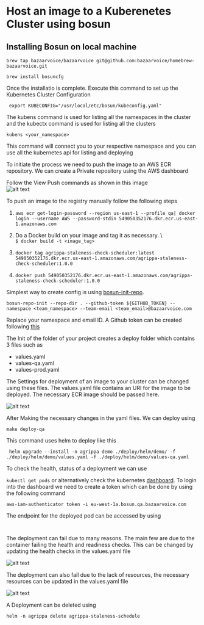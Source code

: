 # Host an image to a Kuberenetes Cluster using bosun

## Installing Bosun on local machine 

```brew tap bazaarvoice/bazaarvoice git@github.com:bazaarvoice/homebrew-bazaarvoice.git```

```brew install bosuncfg```

Once the installatio is complete. Execute this command to set up the Kubernetes Cluster Configuration 

```  export KUBECONFIG="/usr/local/etc/bosun/kubeconfig.yaml"  ```

The kubens command is used for listing all the namespaces in the cluster and the kubectx command is used for listing all the clusters

``` kubens <your_namespace> ```

This command will connect you to your respective namespace and you can use all the kubernetes api for listing and deploying 

To initiate the process we need to push the image to an AWS ECR repository. We can create a Private repository using the AWS dashboard 


Follow the View Push commands as shown in this image   
![alt text](https://github.com/rrsrahul/Demo/blob/master/images/image1.png)

To push an image to the registry manually follow the following steps 

1. ``` aws ecr get-login-password --region us-east-1 --profile qa| docker login --username AWS --password-stdin 549050352176.dkr.ecr.us-east-1.amazonaws.com ```

2. Do a Docker build on your image and tag it as necessary. \                   
 ``` $ docker build -t <image_tag> ```

3. ```docker tag agrippa-staleness-check-scheduler:latest 549050352176.dkr.ecr.us-east-1.amazonaws.com/agrippa-staleness-check-scheduler:1.0.0```

4.  ```docker push 549050352176.dkr.ecr.us-east-1.amazonaws.com/agrippa-staleness-check-scheduler:1.0.0```


Simplest way to create config is using [bosun-init-repo](https://github.com/bazaarvoice/bosun-repo-init). 

``` bosun-repo-init --repo-dir . --github-token ${GITHUB_TOKEN} --namespace <team_namespace> --team-email <team_email>@bazaarvoice.com ```

Replace your namespace and email ID. A Github token can be created following [this](https://github.com/settings/tokens)

The Init of the folder of your project creates a deploy folder which contains 3 files such as 
* values.yaml 
* values-qa.yaml
* values-prod.yaml

The Settings for deployment of an image to your cluster can be changed using these files. 
The values.yaml file contains an URI for the image to be deployed. The necessary ECR  image should be passed here.

![alt text](https://github.com/rrsrahul/Demo/blob/master/images/carbon5.png)

After Making the necessary changes in the yaml files. We can deploy using 

``` make deploy-qa ```

This command uses helm to deploy like this 

```  helm upgrade --install -n agrippa demo ./deploy/helm/demo/ -f ./deploy/helm/demo/values.yaml -f ./deploy/helm/demo/values-qa.yaml ```

To check the health, status of a deployment we can use 

``` kubectl get pods ``` or alternatively check the kubernetes [dashboard](https://dashboard.eu-west-1a.bosun.qa.bazaarvoice.com/#/pod/agrippa/demo-59df4b6449-4gssn?namespace=agrippa). To login into the dashboard we need to create a token which can be done by using the following command 

``` aws-iam-authenticator token -i eu-west-1a.bosun.qa.bazaarvoice.com ```


The endpoint for the deployed pod can be accessed by using 

``` ```

The deployment can fail due to many reasons. The main few are due to the container failing the health and readiness checks. This can be changed by updating the health checks in the values.yaml file 

![alt text](https://github.com/rrsrahul/Demo/blob/master/images/carbon6.png)

The deployment can also fail due to the lack of resources, the necessary resources can be updated in the values.yaml file 

![alt text](https://github.com/rrsrahul/Demo/blob/master/images/carbon7.png)




A Deployment can be deleted using 

``` helm -n agrippa delete agrippa-staleness-schedule ```






